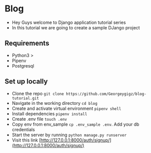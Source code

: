 # Blog
- Hey Guys welcome to Django application tutorial series
- In this tutorial we are going to create a sample DJango project

## Requirements
- Python3 >
- Pipenv
- Postgresql

## Set up locally
- Clone the repo `git clone https://github.com/Georgeygigz/blog-tutorial.git`
- Navigate in the working directory `cd blog`
- Create and activate virtual environment `pipenv shell`
- Install dependencies `pipenv install`
- Create .env file `touch .env`
- Copy env from env_sample `cp .env_sample .env`. Add your db credentials
- Start the server by running `python manage.py runserver`
- Visit this link [http://127.0.0.1:8000/auth/signup/](http://127.0.0.1:8000/auth/signup/)
